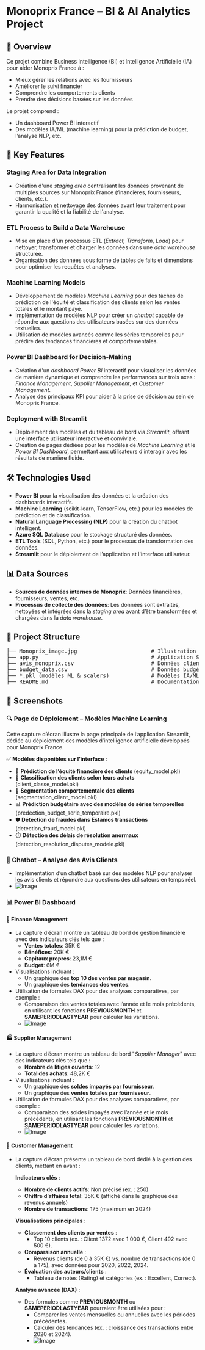 # <h1>Monoprix France – BI & AI Analytics Project</h1>

## <h2>📝 Overview</h2>
Ce projet combine Business Intelligence (BI) et Intelligence Artificielle (IA) pour aider Monoprix France à :

- Mieux gérer les relations avec les fournisseurs
- Améliorer le suivi financier
- Comprendre les comportements clients
- Prendre des décisions basées sur les données

Le projet comprend :

- Un dashboard Power BI interactif
- Des modèles IA/ML (machine learning) pour la prédiction de budget, l’analyse NLP, etc.

## <h2>🚀 Key Features</h2>

### <h3>Staging Area for Data Integration</h3>
- Création d'une <i>staging area</i> centralisant les données provenant de multiples sources sur Monoprix France (financières, fournisseurs, clients, etc.).
- Harmonisation et nettoyage des données avant leur traitement pour garantir la qualité et la fiabilité de l'analyse.

### <h3>ETL Process to Build a Data Warehouse</h3>
- Mise en place d'un processus ETL (<i>Extract, Transform, Load</i>) pour nettoyer, transformer et charger les données dans une <i>data warehouse</i> structurée.
- Organisation des données sous forme de tables de faits et dimensions pour optimiser les requêtes et analyses.

### <h3>Machine Learning Models</h3>
- Développement de modèles <i>Machine Learning</i> pour des tâches de prédiction de l'équité et classification des clients selon les ventes totales et le montant payé.
- Implémentation de modèles NLP pour créer un <i>chatbot</i> capable de répondre aux questions des utilisateurs basées sur des données textuelles.
- Utilisation de modèles avancés comme les séries temporelles pour prédire des tendances financières et comportementales.

### <h3>Power BI Dashboard for Decision-Making</h3>
- Création d'un <i>dashboard Power BI</i> interactif pour visualiser les données de manière dynamique et comprendre les performances sur trois axes : <i>Finance Management</i>, <i>Supplier Management</i>, et <i>Customer Management</i>.
- Analyse des principaux KPI pour aider à la prise de décision au sein de Monoprix France.

### <h3>Deployment with Streamlit</h3>
- Déploiement des modèles et du tableau de bord via <i>Streamlit</i>, offrant une interface utilisateur interactive et conviviale.
- Création de pages dédiées pour les modèles de <i>Machine Learning</i> et le <i>Power BI Dashboard</i>, permettant aux utilisateurs d'interagir avec les résultats de manière fluide.

## <h2>🛠 Technologies Used</h2>
- <b>Power BI</b> pour la visualisation des données et la création des dashboards interactifs.
- <b>Machine Learning</b> (scikit-learn, TensorFlow, etc.) pour les modèles de prédiction et de classification.
- <b>Natural Language Processing (NLP)</b> pour la création du chatbot intelligent.
- <b>Azure SQL Database</b> pour le stockage structuré des données.
- <b>ETL Tools</b> (SQL, Python, etc.) pour le processus de transformation des données.
- <b>Streamlit</b> pour le déploiement de l’application et l'interface utilisateur.

## <h2>📊 Data Sources</h2>
- <b>Sources de données internes de Monoprix</b>: Données financières, fournisseurs, ventes, etc.
- <b>Processus de collecte des données</b>: Les données sont extraites, nettoyées et intégrées dans la <i>staging area</i> avant d’être transformées et chargées dans la <i>data warehouse</i>.

## <h2>📁 Project Structure</h2>
<pre>
├── Monoprix_image.jpg                       # Illustration utilisée dans le README ou l’app
├── app.py                                   # Application Streamlit (interface utilisateur)
├── avis_monoprix.csv                        # Données clients ou feedbacks
├── budget_data.csv                          # Données budgétaires utilisées pour les modèles
├── *.pkl (modèles ML & scalers)             # Modèles IA/ML pré-entraînés et objets de normalisation
├── README.md                                # Documentation du projet
</pre>

## <h2>📸 Screenshots</h2>

### <h3>🔍 Page de Déploiement – Modèles Machine Learning</h3>
Cette capture d’écran illustre la page principale de l’application Streamlit, dédiée au déploiement des modèles d’intelligence artificielle développés pour Monoprix France.

✅ <b>Modèles disponibles sur l’interface</b> :
- 🎯 <b>Prédiction de l’équité financière des clients</b> (equity_model.pkl)
- 👥 <b>Classification des clients selon leurs achats</b> (client_classe_model.pkl)
- 🧠 <b>Segmentation comportementale des clients</b> (segmentation_client_model.pkl)
- 📊 <b>Prédiction budgétaire avec des modèles de séries temporelles</b> (predection_budget_serie_temporaire.pkl)
- 🛡️ <b>Détection de fraudes dans Estamos transactions</b> (detection_fraud_model.pkl)
- ⏱️ <b>Détection des délais de résolution anormaux</b> (detection_resolution_disputes_modele.pkl)

### <h3>💬 Chatbot – Analyse des Avis Clients</h3>
- Implémentation d’un chatbot basé sur des modèles NLP pour analyser les avis clients et répondre aux questions des utilisateurs en temps réel.
- ![Image](https://github.com/user-attachments/assets/0a9a9260-01f9-4842-9fe4-8e25ec77aba2)

### <h3>📊 Power BI Dashboard</h3>

#### <h4>💼 Finance Management</h4>
- La capture d’écran montre un tableau de bord de gestion financière avec des indicateurs clés tels que :
  - <b>Ventes totales</b>: 35K €
  - <b>Bénéfices</b>: 20K €
  - <b>Capitaux propres</b>: 23,1M €
  - <b>Budget</b>: 6M €
- Visualisations incluant :
  - Un graphique des <b>top 10 des ventes par magasin</b>.
  - Un graphique des <b>tendances des ventes</b>.
- Utilisation de formules DAX pour des analyses comparatives, par exemple :
  - Comparaison des ventes totales avec l’année et le mois précédents, en utilisant les fonctions <b>PREVIOUSMONTH</b> et <b>SAMEPERIODLASTYEAR</b> pour calculer les variations.
  - ![Image](https://github.com/user-attachments/assets/e3af6be4-8c83-4f0a-b1ad-662699235da9)

#### <h4>🏭 Supplier Management</h4>
- La capture d’écran montre un tableau de bord "<i>Supplier Manager</i>" avec des indicateurs clés tels que :
  - <b>Nombre de litiges ouverts</b>: 12
  - <b>Total des achats</b>: 48,2K €
- Visualisations incluant :
  - Un graphique des <b>soldes impayés par fournisseur</b>.
  - Un graphique des <b>ventes totales par fournisseur</b>.
- Utilisation de formules DAX pour des analyses comparatives, par exemple :
  - Comparaison des soldes impayés avec l’année et le mois précédents, en utilisant les fonctions <b>PREVIOUSMONTH</b> et <b>SAMEPERIODLASTYEAR</b> pour calculer les variations.
  - ![Image](https://github.com/user-attachments/assets/dbc7df83-022b-4ce1-bd9c-f10ec9201994)

#### <h4>👥 Customer Management</h4>
- La capture d’écran présente un tableau de bord dédié à la gestion des clients, mettant en avant :

  **Indicateurs clés** :
  - <b>Nombre de clients actifs</b>: Non précisé (ex. : 250)
  - <b>Chiffre d’affaires total</b>: 35K € (affiché dans le graphique des revenus annuels)
  - <b>Nombre de transactions</b>: 175 (maximum en 2024)

  **Visualisations principales** :
  - <b>Classement des clients par ventes</b> :
    - Top 10 clients (ex. : Client 1372 avec 1 000 €, Client 492 avec 500 €).
  - <b>Comparaison annuelle</b> :
    - Revenus clients (de 0 à 35K €) vs. nombre de transactions (de 0 à 175), avec données pour 2020, 2022, 2024.
  - <b>Évaluation des auteurs/clients</b> :
    - Tableau de notes (Rating) et catégories (ex. : Excellent, Correct).

  **Analyse avancée (DAX)** :
  - Des formules comme <b>PREVIOUSMONTH</b> ou <b>SAMEPERIODLASTYEAR</b> pourraient être utilisées pour :
    - Comparer les ventes mensuelles ou annuelles avec les périodes précédentes.
    - Calculer des tendances (ex. : croissance des transactions entre 2020 et 2024).
    - ![Image](https://github.com/user-attachments/assets/f1c309e7-6e6c-4544-91bf-fd4c4cdc555f)
